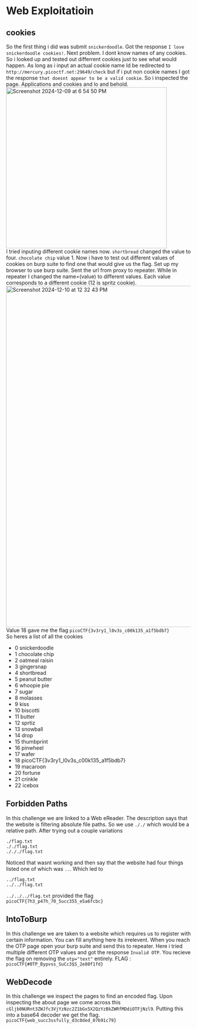 # Web Exploitatioin 
## cookies 
So the first thing i did was submit ```snickerdoodle```.
Got the response ```I love snickerdoodle cookies!```.
Next problem. 
I dont know names of any cookies. So i looked up and tested out differrent cookies just to see what would happen.
As long as i input an actual cookie name Id be redirected to ```http://mercury.picoctf.net:29649/check``` but if i put non cookie names 
I got the response ``` that doesnt appear to be a valid cookie ```.
So i inspected the page. 
Applications and cookies and lo and behold.<br>
<img width="438" alt="Screenshot 2024-12-09 at 6 54 50 PM" src="https://github.com/user-attachments/assets/dcdfe6f5-27a4-4ba8-bcb0-a91de130de8f">
<br>
I tried inputing different cookie names now.
```shortbread``` changed the value to four.
```chocolate chip``` value 1.
Now i have to test out different values of cookies on burp suite to find one that would give us the flag.
Set up my browser to use burp suite. Sent the url from proxy to repeater.
While in repeater I changed the name=(value) to different values.
Each value corresponds to a different cookie (12 is spritz cookie). <br>
<img width="928" alt="Screenshot 2024-12-10 at 12 32 43 PM" src="https://github.com/user-attachments/assets/075fcec2-04ec-4cb1-984d-abe13c87170f">
<br>
Value 18 gave me the flag 
```picoCTF{3v3ry1_l0v3s_c00k135_a1f5bdb7}```<br>
So heres a list of all the cookies <br>

- 0 snickerdoodle
- 1 chocolate chip
- 2 oatmeal raisin
- 3 gingersnap
- 4 shortbread
- 5 peanut butter
- 6 whoopie pie
- 7 sugar
- 8 molasses
- 9 kiss
- 10 biscotti
- 11 butter
- 12 sprtiz
- 13 snowball
- 14 drop
- 15 thumbprint
- 16 pinwheel
- 17 wafer
- 18 picoCTF{3v3ry1_l0v3s_c00k135_a1f5bdb7}
- 19 macaroon
- 20 fortune
- 21 crinkle
- 22 icebox
  
## Forbidden Paths
In this challenge we are linked to a Web eReader.
The description says that the website is filtering absolute file paths. So we use ```././``` which would be a relative path. After trying out a couple variations 
```
./flag.txt
././flag.txt
./././flag.txt
```
Noticed that wasnt working and then say that the website had four things listed one of which was ```..```.
Which led to
```
../flag.txt
../../flag.txt
```
```../../../flag.txt``` provided the flag 
```picoCTF{7h3_p47h_70_5ucc355_e5a6fcbc}```

## IntoToBurp
In this challenge we are taken to a website which requires us to register with certain information. You can fill anything here its irrelevent. When you reach the OTP page open your burp suite and send this to repeater. Here i tried multiple different OTP values and got the response ```Invalid OTP```. 
You recieve the flag on removing the ```otp="text"``` entirely.
FLAG : ```picoCTF{#0TP_Bypvss_SuCc3$S_2e80f1fd}```

## WebDecode 
In this challenge we inspect the pages to find an encoded flag. Upon inspecting the about page we come across this ```cGljb0NURnt3ZWJfc3VjYzNzc2Z1bGx5X2QzYzBkZWRfMDdiOTFjNzl9```. Putting this into a base64 decoder we get the flag. ```picoCTF{web_succ3ssfully_d3c0ded_07b91c79}```


